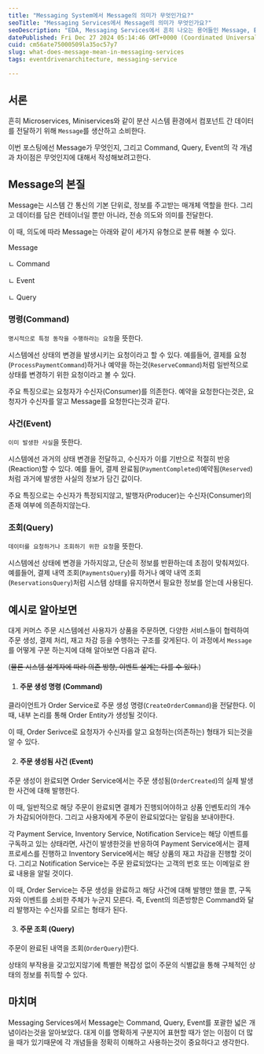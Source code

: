 ```yaml
---
title: "Messaging System에서 Message의 의미가 무엇인가요?"
seoTitle: "Messaging Services에서 Message의 의미가 무엇인가요?"
seoDescription: "EDA, Messaging Services에서 흔히 나오는 용어들인 Message, Event, Command, Query에 대한 개념을 정리합니다."
datePublished: Fri Dec 27 2024 05:14:46 GMT+0000 (Coordinated Universal Time)
cuid: cm56ate75000509la35oc57y7
slug: what-does-message-mean-in-messaging-services
tags: eventdrivenarchitecture, messaging-service

---
```


## 서론

흔히 Microservices, Miniservices와 같이 분산 시스템 환경에서 컴포넌트 간 데이터를 전달하기 위해 `Message`를 생산하고 소비한다.

이번 포스팅에선 Message가 무엇인지, 그리고 Command, Query, Event의 각 개념과 차이점은 무엇인지에 대해서 작성해보려고한다.

## Message의 본질

Message는 시스템 간 통신의 기본 단위로, 정보를 주고받는 매개체 역할을 한다. 그리고 데이터를 담은 컨테이너일 뿐만 아니라, 전송 의도와 의미를 전달한다.

이 때, 의도에 따라 Message는 아래와 같이 세가지 유형으로 분류 해볼 수 있다.

Message

ㄴ Command

ㄴ Event

ㄴ Query

### 명령(Command)

`명시적으로 특정 동작을 수행하라는 요청`을 뜻한다.

시스템에선 상태의 변경을 발생시키는 요청이라고 할 수 있다. 예를들어, 결제를 요청(`ProcessPaymentCommand`)하거나 예약을 하는것(`ReserveCommand`)처럼 일반적으로 상태를 변경하기 위한 요청이라고 볼 수 있다.

주요 특징으로는 요청자가 수신자(Consumer)를 의존한다. 예약을 요청한다는것은, 요청자가 수신자를 알고 Message를 요청한다는것과 같다.

### 사건(Event)

`이미 발생한 사실`을 뜻한다.

시스템에선 과거의 상태 변경을 전달하고, 수신자가 이를 기반으로 적절히 반응(Reaction)할 수 있다. 예를 들어, 결제 완료됨(`PaymentCompleted`)예약됨(`Reserved`)처럼 과거에 발생한 사실의 정보가 담긴 값이다.

주요 특징으로는 수신자가 특정되지않고, 발행자(Producer)는 수신자(Consumer)의 존재 여부에 의존하지않는다.

### 조회(Query)

`데이터를 요청하거나 조회하기 위한 요청`을 뜻한다.

시스템에선 상태에 변경을 가하지않고, 단순히 정보를 반환하는데 초점이 맞춰져있다. 예를들어, 결제 내역 조회(`PaymentsQuery`)를 하거나 예약 내역 조회(`ReservationsQuery`)처럼 시스템 상태를 유지하면서 필요한 정보를 얻는데 사용된다.

## 예시로 알아보면

대게 커머스 주문 시스템에선 사용자가 상품을 주문하면, 다양한 서비스들이 협력하여 주문 생성, 결제 처리, 재고 차감 등을 수행하는 구조를 갖게된다. 이 과정에서 `Message`를 어떻게 구분 하는지에 대해 알아보면 다음과 같다.

(<s>물론 시스템 설계자에 따라 의존 방향, 이벤트 설계는 다를 수 있다.</s>)

1. #### 주문 생성 명령 (Command)
    

클라이언트가 Order Service로 주문 생성 명령(`CreateOrderCommand`)을 전달한다. 이 때, 내부 논리를 통해 Order Entity가 생성될 것이다.

이 때, Order Serivce로 요청자가 수신자를 알고 요청하는(의존하는) 형태가 되는것을 알 수 있다.

2. #### **주문 생성됨 사건 (Event)**
    

주문 생성이 완료되면 Order Service에서는 주문 생성됨(`OrderCreated`)의 실제 발생한 사건에 대해 발행한다.

이 때, 일반적으로 해당 주문이 완료되면 결제가 진행되어야하고 상품 인벤토리의 개수가 차감되어야한다. 그리고 사용자에게 주문이 완료되었다는 알림을 보내야한다.

각 Payment Service, Inventory Service, Notification Service는 해당 이벤트를 구독하고 있는 상태라면, 사건이 발생한것을 반응하여 Payment Service에서는 결제 프로세스를 진행하고 Inventory Service에서는 해당 상품의 재고 차감을 진행할 것이다. 그리고 Notification Service는 주문 완료되었다는 고객의 번호 또는 이메일로 완료 내용을 알릴 것이다.

이 때, Order Service는 주문 생성을 완료하고 해당 사건에 대해 발행만 했을 뿐, 구독자와 이벤트를 소비한 주체가 누군지 모른다. 즉, Event의 의존방향은 Command와 달리 발행자는 수신자를 모르는 형태가 된다.

3. #### 주문 조회 (Query)
    

주문이 완료된 내역을 조회(`OrderQuery`)한다.

상태의 부작용을 갖고있지않기에 특별한 복잡성 없이 주문의 식별값을 통해 구체적인 상태의 정보를 취득할 수 있다.

## 마치며

Messaging Services에서 Message는 Command, Query, Event를 포괄한 넓은 개념이라는것을 알아보았다. 대게 이를 명확하게 구분지어 표현할 때가 얻는 이점이 더 많을 때가 있기때문에 각 개념들을 정확히 이해하고 사용하는것이 중요하다고 생각한다.
